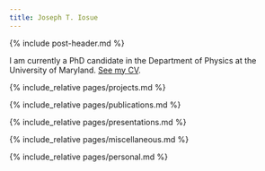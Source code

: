 ```yaml
---
title: Joseph T. Iosue
---
```


<style type="text/css">
  summary {
    /*color: blue;*/
    cursor: pointer;
  }
</style>

{% include post-header.md %}

I am currently a PhD candidate in the Department of Physics at the University of Maryland. [See my CV](pages/media/cv.pdf).

<!-- {% include_relative pages/education.md %} -->

{% include_relative pages/projects.md %}

{% include_relative pages/publications.md %}

{% include_relative pages/presentations.md %}

<!-- {% include_relative pages/appointments.md %} -->

{% include_relative pages/miscellaneous.md %}

{% include_relative pages/personal.md %}
